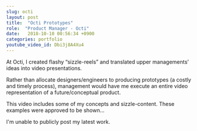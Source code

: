 ```yaml
---
slug: octi
layout: post
title:  "Octi Prototypes"
role:  "Product Manager - Octi"
date:   2018-10-10 00:56:34 +0900
categories: portfolio
youtube_video_id: Dbi3j8A4Xu4
---
```


<p>
At Octi, I created flashy “sizzle-reels” and translated upper managements’ ideas into video presentations.
</p>
<p>Rather than allocate designers/engineers to producing prototypes (a costly and timely process), management would have me execute an entire video representation of a future/conceptual product.
</p>
<p>This video includes some of my concepts and sizzle-content. These examples were approved to be shown...
</p>
<p>I'm unable to publicly post my latest work.
</p>
